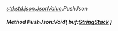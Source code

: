 _[std](../../modules/std/std-module.md):[std.json](../../modules/std/std-json.md).[JsonValue](../../modules/std/std-json-jsonvalue.md).PushJson_
##### Method PushJson:Void( buf:[StringStack](../../modules/std/std-collections-stringstack.md) )
